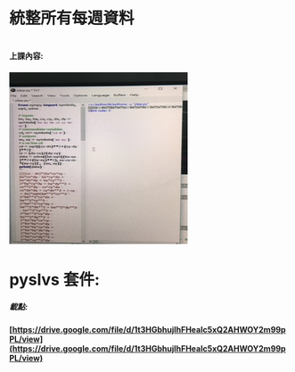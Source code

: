 # **統整所有每週資料**



# 







#### 上課內容:

#### ![](/assets/IMG_5552.jpg)

# pyslvs 套件:

##### 載點:

#### [https://drive.google.com/file/d/1t3HGbhujIhFHealc5xQ2AHWOY2m99pPL/view](https://drive.google.com/file/d/1t3HGbhujIhFHealc5xQ2AHWOY2m99pPL/view)

#### 



